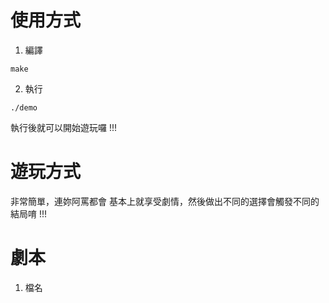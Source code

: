 # 使用方式
1. 編譯
```
make
```
2. 執行
```
./demo
```
執行後就可以開始遊玩囉 !!!  

# 遊玩方式
非常簡單，連妳阿罵都會
基本上就享受劇情，然後做出不同的選擇會觸發不同的結局唷 !!!

# 劇本
1. 檔名

